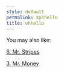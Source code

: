```yaml
---
style: default
permalink: Xohhello
title: ohhello
---
```

You may also like:

[6. Mr. Stripes](http://scp-wiki.net/6-mr-stripes)

[3. Mr. Money](http://scp-wiki.net/3-mr-money)
